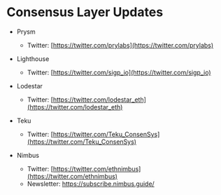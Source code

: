 # Consensus Layer Updates

* Prysm
    * Twitter: [https://twitter.com/prylabs](https://twitter.com/prylabs)

* Lighthouse
    * Twitter: [https://twitter.com/sigp_io](https://twitter.com/sigp_io)

* Lodestar
    * Twitter: [https://twitter.com/lodestar_eth](https://twitter.com/lodestar_eth)

* Teku
    * Twitter: [https://twitter.com/Teku_ConsenSys](https://twitter.com/Teku_ConsenSys)

* Nimbus 
    * Twitter: [https://twitter.com/ethnimbus](https://twitter.com/ethnimbus)
    * Newsletter: [https://subscribe.nimbus.guide/ ](https://subscribe.nimbus.guide/ )
